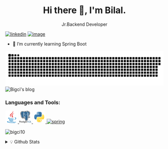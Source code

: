<h1 align="center"> Hi there 👋, I'm Bilal. </h1>

<p align="center"> Jr.Backend Developer </p>

[![linkedin](https://img.shields.io/badge/linkedin-0A66C2?style=for-the-badge&logo=linkedin&logoColor=white)](https://www.linkedin.com/in/muhammed-bilal-igci/) [![image](https://img.shields.io/badge/Gmail-D14836?style=for-the-badge&logo=gmail&logoColor=white)](mailto:m.bilaligci@gmail.com) 


- 🧠 I’m currently learning Spring Boot

<a href=#><img src="contributions.svg"></a>
<br />
![Bigci's blog](https://github-read-medium.vercel.app/latest?username=m.bilaligci&limit=2&theme=nord)
<h3 align="left">Languages and Tools:</h3>
<p align="left"> <a href="https://www.java.com" target="_blank" rel="noreferrer"> <img src="https://raw.githubusercontent.com/devicons/devicon/master/icons/java/java-original.svg" alt="java" width="40" height="40"/> </a> <a href="https://www.postgresql.org" target="_blank" rel="noreferrer"> <img src="https://raw.githubusercontent.com/devicons/devicon/master/icons/postgresql/postgresql-original-wordmark.svg" alt="postgresql" width="40" height="40"/> </a> <a href="https://www.python.org" target="_blank" rel="noreferrer"> <img src="https://raw.githubusercontent.com/devicons/devicon/master/icons/python/python-original.svg" alt="python" width="40" height="40"/> </a> <a href="https://spring.io/" target="_blank" rel="noreferrer"> <img src="https://www.vectorlogo.zone/logos/springio/springio-icon.svg" alt="spring" width="40" height="40"/> </a> </p>

<p><img align="center" src="https://github-readme-stats.vercel.app/api/top-langs?username=bigci10&show_icons=true&locale=en&layout=compact" alt="bigci10" /></p>
<details >
<summary> 💡 Github Stats</summary>

<p>

<img src="https://github-readme-stats.vercel.app/api?username=bigci10&&show_icons=true&count_private=true&include_all_commits=true"/><img src="https://github-readme-streak-stats.herokuapp.com/?user=bigci10"/></p>
  
<!--
**bigci10/bigci10** is a ✨ _special_ ✨ repository because its `README.md` (this file) appears on your GitHub profile.

Here are some ideas to get you started:

-
- 📫 How to reach me: m.bilaligci@gmail.com 
- 🥅Student 

-->

---



